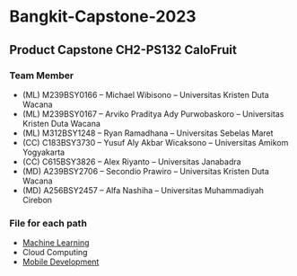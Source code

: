 # Bangkit-Capstone-2023
## Product Capstone CH2-PS132 CaloFruit
### Team Member
<ul>
<li>(ML) M239BSY0166 – Michael Wibisono – Universitas Kristen Duta Wacana</li>
<li>(ML) M239BSY0167 – Arviko Praditya Ady Purwobaskoro – Universitas Kristen Duta Wacana</li>
<li>(ML) M312BSY1248 – Ryan Ramadhana – Universitas Sebelas Maret</li>
<li>(CC)  C183BSY3730 – Yusuf Aly Akbar Wicaksono – Universitas Amikom Yogyakarta</li>
<li>(CC) C615BSY3826  – Alex Riyanto – Universitas Janabadra</li>
<li>(MD) A239BSY2706 – Secondio Prawiro – Universitas Kristen Duta Wacana</li>
<li>(MD) A256BSY2457 – Alfa Nashiha – Universitas Muhammadiyah Cirebon</li>
</ul>

### File for each path
<ul>
  <li><a href="https://github.com/MekelWibi/Bangkit-Capstone-2023/blob/Machine-Learning/README.md">Machine Learning </a></li>
  <li>Cloud Computing</li>
  <li><a href="https://github.com/MekelWibi/Bangkit-Capstone-2023/blob/Mobile-Development/README.md">Mobile Development </a></li>
</ul>
